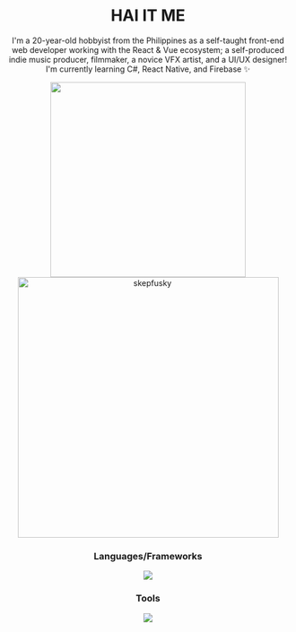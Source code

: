 <h1 align="center">HAI IT ME</h1>
<p align="center">
I'm a 20-year-old hobbyist from the Philippines as a self-taught front-end web developer working with the React & Vue ecosystem; a self-produced indie music producer, filmmaker,
a novice VFX artist, and a UI/UX designer! I'm currently learning C#, React Native, and Firebase ✨
</p>
  
<p align="center">
  <a href="https://github.com/anuraghazra/github-readme-stats">
      <img width="348" src="https://github-readme-stats.vercel.app/api/top-langs/?username=skepfusky&hide_title=true&layout=compact&theme=vue-dark&langs_count=10&hide_border=true&show_icons=true&include_all_commits=true&hide=json,html&line_height=16">
  </a>
  <img width="465" src="https://github-readme-streak-stats.herokuapp.com/?user=skepfusky&theme=vue-dark&hide_border=true" alt="skepfusky">
</p>
<h3 align="center">
  Languages/Frameworks
</h3>
<p align="center">
  <img src="https://skillicons.dev/icons?i=html,css,sass,tailwind,js,ts,py,cs,react,nextjs,vue,nuxt,firebase&perline=7">
</p>
<h3 align="center">Tools</h3>
<p align="center">
  <img src="https://skillicons.dev/icons?i=ps,ai,figma,git,docker,bash,powershell,vim,vscode,visualstudio&perline=7">
</p>
